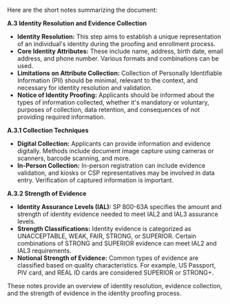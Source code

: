 Here are the short notes summarizing the document:

**A.3 Identity Resolution and Evidence Collection**

- **Identity Resolution:** This step aims to establish a unique representation of an individual's identity during the proofing and enrollment process.
- **Core Identity Attributes:** These include name, address, birth date, email address, and phone number. Various formats and combinations can be used.
- **Limitations on Attribute Collection:** Collection of Personally Identifiable Information (PII) should be minimal, relevant to the context, and necessary for identity resolution and validation.
- **Notice of Identity Proofing:** Applicants should be informed about the types of information collected, whether it's mandatory or voluntary, purposes of collection, data retention, and consequences of not providing required information.

**A.3.1 Collection Techniques**

- **Digital Collection:** Applicants can provide information and evidence digitally. Methods include document image capture using cameras or scanners, barcode scanning, and more.
- **In-Person Collection:** In-person registration can include evidence validation, and kiosks or CSP representatives may be involved in data entry. Verification of captured information is important.

**A.3.2 Strength of Evidence**

- **Identity Assurance Levels (IAL):** SP 800-63A specifies the amount and strength of identity evidence needed to meet IAL2 and IAL3 assurance levels.
- **Strength Classifications:** Identity evidence is categorized as UNACCEPTABLE, WEAK, FAIR, STRONG, or SUPERIOR. Certain combinations of STRONG and SUPERIOR evidence can meet IAL2 and IAL3 requirements.
- **Notional Strength of Evidence:** Common types of evidence are classified based on quality characteristics. For example, US Passport, PIV card, and REAL ID cards are considered SUPERIOR or STRONG+.

These notes provide an overview of identity resolution, evidence collection, and the strength of evidence in the identity proofing process.
